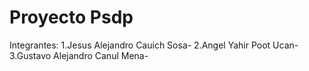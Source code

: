 # Proyecto Psdp

Integrantes:
1.Jesus Alejandro Cauich Sosa-
2.Angel Yahir Poot Ucan-
3.Gustavo Alejandro Canul Mena-
